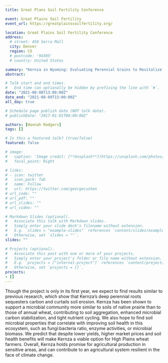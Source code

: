 ```yaml
---
title: Great Plans Soil Fertility Conference

event: Great Plains Soil Fertility
event_url: https://greatplainssoilfertility.org/

location: Great Plains Soil Fertility Conference  
address:
  # street: 450 Serra Mall
  city: Denver
  region: CO
  # postcode: '94305'
  # country: United States

summary: "Kernza in Wyoming: Evaluating Perennial Grains to Revitalize Wyoming Wheat Agriculture"
abstract:

# Talk start and end times.
#   End time can optionally be hidden by prefixing the line with `#`.
date: "2021-08-08T13:00:00Z"
date_end: "2021-08-09T15:00:00Z"
all_day: true

# Schedule page publish date (NOT talk date).
# publishDate: "2017-01-01T00:00:00Z"

authors: [Hannah Rodgers]
tags: []

# Is this a featured talk? (true/false)
featured: false

# image:
#   caption: 'Image credit: [**Unsplash**](https://unsplash.com/photos/bzdhc5b3Bxs)'
#   focal_point: Right

# links:
# - icon: twitter
#   icon_pack: fab
#   name: Follow
#   url: https://twitter.com/georgecushen
# url_code: ""
# url_pdf: ""
# url_slides: ""
# url_video: ""

# Markdown Slides (optional).
#   Associate this talk with Markdown slides.
#   Simply enter your slide deck's filename without extension.
#   E.g. `slides = "example-slides"` references `content/slides/example-slides.md`.
#   Otherwise, set `slides = ""`.
slides: ""

# Projects (optional).
#   Associate this post with one or more of your projects.
#   Simply enter your project's folder or file name without extension.
#   E.g. `projects = ["internal-project"]` references `content/project/deep-learning/index.md`.
#   Otherwise, set `projects = []`.
projects:
- []
---
```

Though the project is only in its first year, we expect to find results similar to previous 
research, which show that Kernza’s deep perennial roots sequesters carbon and curtails soil 
erosion. Kernza has been shown to support a microbial community more similar to soils of native 
prairie than to those of annual wheat, contributing to soil aggregation, enhanced microbial carbon 
stabilization, and tight nutrient cycling. We also hope to find soil microbial properties that 
correlate with improving soil health in this ecosystem, such as fungi:bacteria ratio, enzyme 
activities, or microbial biomass. We predict that despite lower yields, higher market prices and 
soil health benefits will make Kernza a viable option for High Plains wheat farmers. Overall, 
Kernza holds promise for agricultural production in sensitive areas, and can contribute to an 
agricultural system resilient in the face of climate change.